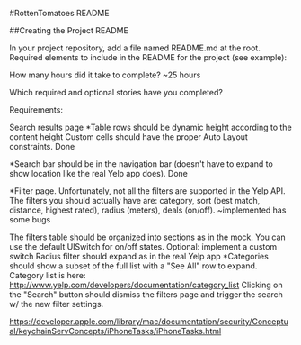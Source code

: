 #RottenTomatoes README

##Creating the Project README

In your project repository, add a file named README.md at the root. Required elements to include in the README for the project (see example):

How many hours did it take to complete?
~25 hours

Which required and optional stories have you completed?

Requirements:

Search results page
*Table rows should be dynamic height according to the content height
Custom cells should have the proper Auto Layout constraints. Done

*Search bar should be in the navigation bar (doesn't have to expand to show location like the real Yelp app does). Done

*Filter page. Unfortunately, not all the filters are supported in the Yelp API.
The filters you should actually have are: category, sort (best match, distance, highest rated), radius (meters), deals (on/off).
~implemented has some bugs

The filters table should be organized into sections as in the mock.
You can use the default UISwitch for on/off states. Optional: implement a custom switch
Radius filter should expand as in the real Yelp app
*Categories should show a subset of the full list with a "See All" row to expand. Category list is here: http://www.yelp.com/developers/documentation/category_list
Clicking on the "Search" button should dismiss the filters page and trigger the search w/ the new filter settings.

https://developer.apple.com/library/mac/documentation/security/Conceptual/keychainServConcepts/iPhoneTasks/iPhoneTasks.html
